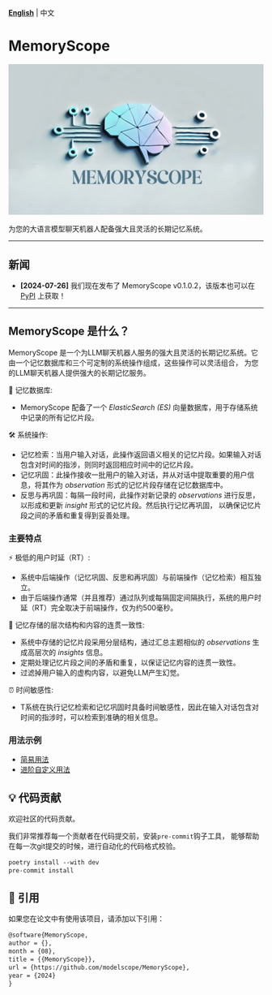 [**English**](./README.md) | 中文

# MemoryScope

<p align="left">
  <img src="docs/images/logo_1.png" width="700px" alt="MemoryScope Logo">
</p>

为您的大语言模型聊天机器人配备强大且灵活的长期记忆系统。

----
## 新闻

- **[2024-07-26]** 我们现在发布了 MemoryScope v0.1.0.2，该版本也可以在 [PyPI](https://pypi.org/simple) 上获取！
----
## MemoryScope 是什么？

MemoryScope 是一个为LLM聊天机器人服务的强大且灵活的长期记忆系统。它由一个记忆数据库和三个可定制的系统操作组成，这些操作可以灵活组合，
为您的LLM聊天机器人提供强大的长期记忆服务。

💾 记忆数据库:
- MemoryScope 配备了一个 *ElasticSearch (ES)* 向量数据库，用于存储系统中记录的所有记忆片段。

🛠️ 系统操作:
- 记忆检索：当用户输入对话，此操作返回语义相关的记忆片段。如果输入对话包含对时间的指涉，则同时返回相应时间中的记忆片段。
- 记忆巩固：此操作接收一批用户的输入对话，并从对话中提取重要的用户信息，将其作为 *observation* 形式的记忆片段存储在记忆数据库中。
- 反思与再巩固：每隔一段时间，此操作对新记录的 *observations* 进行反思，以形成和更新 *insight* 形式的记忆片段。然后执行记忆再巩固，
以确保记忆片段之间的矛盾和重复得到妥善处理。

### 主要特点

⚡ 极低的用户时延（RT）:
- 系统中后端操作（记忆巩固、反思和再巩固）与前端操作（记忆检索）相互独立。
- 由于后端操作通常（并且推荐）通过队列或每隔固定间隔执行，系统的用户时延（RT）完全取决于前端操作，仅为约500毫秒。

🌲 记忆存储的层次结构和内容的连贯一致性:
- 系统中存储的记忆片段采用分层结构，通过汇总主题相似的 *observations* 生成高层次的 *insights* 信息。
- 定期处理记忆片段之间的矛盾和重复，以保证记忆内容的连贯一致性。
- 过滤掉用户输入的虚构内容，以避免LLM产生幻觉。

⏰ 时间敏感性:
- T系统在执行记忆检索和记忆巩固时具备时间敏感性，因此在输入对话包含对时间的指涉时，可以检索到准确的相关信息。

### 用法示例
- [简易用法](./examples/api/simple_usages_cn.ipynb)
- [进阶自定义用法](./examples/api/advanced_customization_cn.ipynb)

## 💡 代码贡献

欢迎社区的代码贡献。

我们非常推荐每一个贡献者在代码提交前，安装`pre-commit`钩子工具，
能够帮助在每一次git提交的时候，进行自动化的代码格式校验。
```shell
poetry install --with dev
pre-commit install
```



## 📖 引用

如果您在论文中有使用该项目，请添加以下引用：

```
@software{MemoryScope,
author = {},
month = {08},
title = {{MemoryScope}},
url = {https://github.com/modelscope/MemoryScope},
year = {2024}
}
```